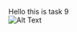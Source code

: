 Hello this is task 9
<br/>
![Alt Text](https://github.com/knsssuraj16/technojam-task/blob/main/task9/video1.gif)


